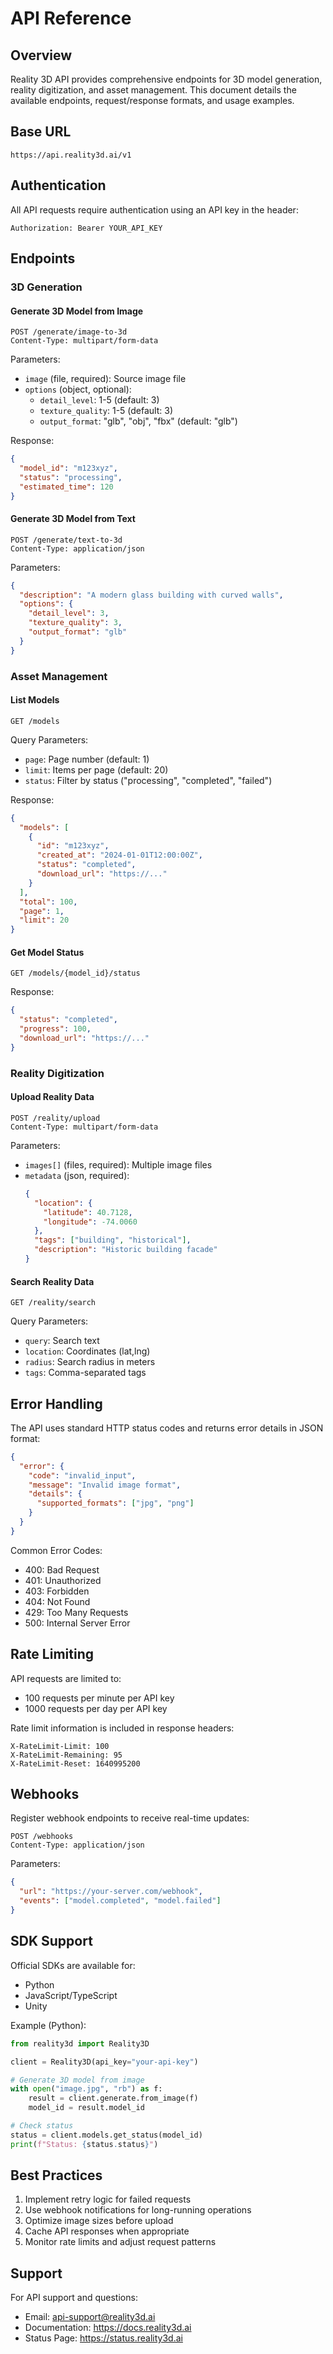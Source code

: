# API Reference

## Overview

Reality 3D API provides comprehensive endpoints for 3D model generation, reality digitization, and asset management. This document details the available endpoints, request/response formats, and usage examples.

## Base URL

```
https://api.reality3d.ai/v1
```

## Authentication

All API requests require authentication using an API key in the header:

```
Authorization: Bearer YOUR_API_KEY
```

## Endpoints

### 3D Generation

#### Generate 3D Model from Image

```http
POST /generate/image-to-3d
Content-Type: multipart/form-data
```

Parameters:
- `image` (file, required): Source image file
- `options` (object, optional):
  - `detail_level`: 1-5 (default: 3)
  - `texture_quality`: 1-5 (default: 3)
  - `output_format`: "glb", "obj", "fbx" (default: "glb")

Response:
```json
{
  "model_id": "m123xyz",
  "status": "processing",
  "estimated_time": 120
}
```

#### Generate 3D Model from Text

```http
POST /generate/text-to-3d
Content-Type: application/json
```

Parameters:
```json
{
  "description": "A modern glass building with curved walls",
  "options": {
    "detail_level": 3,
    "texture_quality": 3,
    "output_format": "glb"
  }
}
```

### Asset Management

#### List Models

```http
GET /models
```

Query Parameters:
- `page`: Page number (default: 1)
- `limit`: Items per page (default: 20)
- `status`: Filter by status ("processing", "completed", "failed")

Response:
```json
{
  "models": [
    {
      "id": "m123xyz",
      "created_at": "2024-01-01T12:00:00Z",
      "status": "completed",
      "download_url": "https://..."
    }
  ],
  "total": 100,
  "page": 1,
  "limit": 20
}
```

#### Get Model Status

```http
GET /models/{model_id}/status
```

Response:
```json
{
  "status": "completed",
  "progress": 100,
  "download_url": "https://..."
}
```

### Reality Digitization

#### Upload Reality Data

```http
POST /reality/upload
Content-Type: multipart/form-data
```

Parameters:
- `images[]` (files, required): Multiple image files
- `metadata` (json, required):
  ```json
  {
    "location": {
      "latitude": 40.7128,
      "longitude": -74.0060
    },
    "tags": ["building", "historical"],
    "description": "Historic building facade"
  }
  ```

#### Search Reality Data

```http
GET /reality/search
```

Query Parameters:
- `query`: Search text
- `location`: Coordinates (lat,lng)
- `radius`: Search radius in meters
- `tags`: Comma-separated tags

## Error Handling

The API uses standard HTTP status codes and returns error details in JSON format:

```json
{
  "error": {
    "code": "invalid_input",
    "message": "Invalid image format",
    "details": {
      "supported_formats": ["jpg", "png"]
    }
  }
}
```

Common Error Codes:
- 400: Bad Request
- 401: Unauthorized
- 403: Forbidden
- 404: Not Found
- 429: Too Many Requests
- 500: Internal Server Error

## Rate Limiting

API requests are limited to:
- 100 requests per minute per API key
- 1000 requests per day per API key

Rate limit information is included in response headers:
```
X-RateLimit-Limit: 100
X-RateLimit-Remaining: 95
X-RateLimit-Reset: 1640995200
```

## Webhooks

Register webhook endpoints to receive real-time updates:

```http
POST /webhooks
Content-Type: application/json
```

Parameters:
```json
{
  "url": "https://your-server.com/webhook",
  "events": ["model.completed", "model.failed"]
}
```

## SDK Support

Official SDKs are available for:
- Python
- JavaScript/TypeScript
- Unity

Example (Python):
```python
from reality3d import Reality3D

client = Reality3D(api_key="your-api-key")

# Generate 3D model from image
with open("image.jpg", "rb") as f:
    result = client.generate.from_image(f)
    model_id = result.model_id

# Check status
status = client.models.get_status(model_id)
print(f"Status: {status.status}")
```

## Best Practices

1. Implement retry logic for failed requests
2. Use webhook notifications for long-running operations
3. Optimize image sizes before upload
4. Cache API responses when appropriate
5. Monitor rate limits and adjust request patterns

## Support

For API support and questions:
- Email: api-support@reality3d.ai
- Documentation: https://docs.reality3d.ai
- Status Page: https://status.reality3d.ai